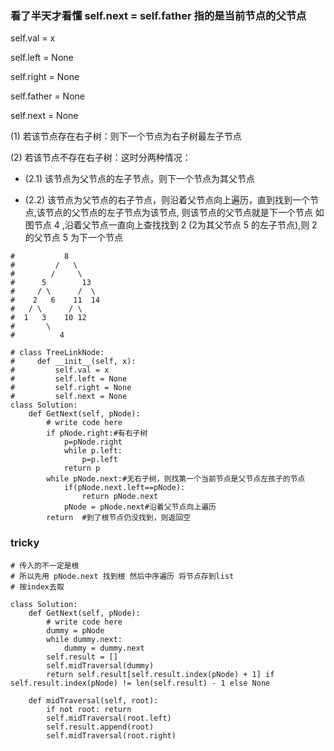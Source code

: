 ### 看了半天才看懂 self.next = self.father  指的是当前节点的父节点

self.val = x

self.left = None

self.right = None

self.father = None

self.next = None

(1) 若该节点存在右子树：则下一个节点为右子树最左子节点

(2) 若该节点不存在右子树：这时分两种情况：

   - (2.1) 该节点为父节点的左子节点，则下一个节点为其父节点

   - (2.2) 该节点为父节点的右子节点，则沿着父节点向上遍历，直到找到一个节点,该节点的父节点的左子节点为该节点,
           则该节点的父节点就是下一个节点
           如图节点 4 ,沿着父节点一直向上查找找到 2 (2为其父节点 5 的左子节点),则 2 的父节点 5 为下一个节点

```python3
#           8
#         /   \
#        /     \
#      5        13
#     / \      /  \
#    2   6    11  14
#   / \      / \
#  1   3    10 12
#       \
# 		   4

# class TreeLinkNode:
#     def __init__(self, x):
#         self.val = x
#         self.left = None
#         self.right = None
#         self.next = None
class Solution:
    def GetNext(self, pNode):
        # write code here
        if pNode.right:#有右子树
            p=pNode.right
            while p.left:
                p=p.left
            return p
        while pNode.next:#无右子树，则找第一个当前节点是父节点左孩子的节点
            if(pNode.next.left==pNode):
                return pNode.next
            pNode = pNode.next#沿着父节点向上遍历
        return  #到了根节点仍没找到，则返回空
```


### tricky		
```python3
# 传入的不一定是根
# 所以先用 pNode.next 找到根 然后中序遍历 将节点存到list
# 按index去取

class Solution:
    def GetNext(self, pNode):
        # write code here
        dummy = pNode
        while dummy.next:
            dummy = dummy.next
        self.result = []
        self.midTraversal(dummy)
        return self.result[self.result.index(pNode) + 1] if self.result.index(pNode) != len(self.result) - 1 else None
 
    def midTraversal(self, root):
        if not root: return
        self.midTraversal(root.left)
        self.result.append(root)
        self.midTraversal(root.right)
```
